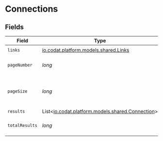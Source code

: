 # Connections


## Fields

| Field                                                                                 | Type                                                                                  | Required                                                                              | Description                                                                           |
| ------------------------------------------------------------------------------------- | ------------------------------------------------------------------------------------- | ------------------------------------------------------------------------------------- | ------------------------------------------------------------------------------------- |
| `links`                                                                               | [io.codat.platform.models.shared.Links](../../models/shared/Links.md)                 | :heavy_check_mark:                                                                    | N/A                                                                                   |
| `pageNumber`                                                                          | *long*                                                                                | :heavy_check_mark:                                                                    | Current page number.                                                                  |
| `pageSize`                                                                            | *long*                                                                                | :heavy_check_mark:                                                                    | Number of items to return in results array.                                           |
| `results`                                                                             | List<[io.codat.platform.models.shared.Connection](../../models/shared/Connection.md)> | :heavy_minus_sign:                                                                    | N/A                                                                                   |
| `totalResults`                                                                        | *long*                                                                                | :heavy_check_mark:                                                                    | Total number of items.                                                                |